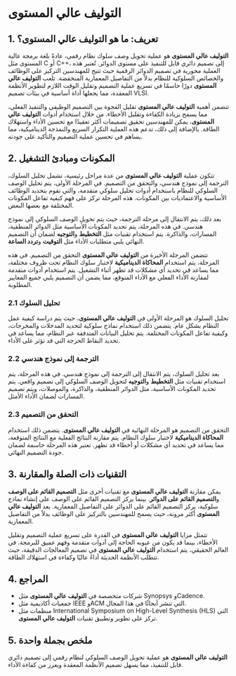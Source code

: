 # التوليف عالي المستوى

## 1. تعريف: ما هو **التوليف عالي المستوى**؟
**التوليف عالي المستوى** هو عملية تحويل وصف سلوك نظام رقمي، عادةً بلغة برمجة عالية المستوى مثل C أو C++، إلى تصميم دائري قابل للتنفيذ على مستوى الدوائر. تُعتبر هذه العملية محورية في تصميم الدوائر الرقمية حيث تتيح للمهندسين التركيز على الوظائف والخصائص السلوكية للنظام بدلاً من التفاصيل المعمارية المنخفضة. تلعب **التوليف عالي المستوى** دورًا حاسمًا في تسريع عملية التصميم وتقليل الوقت اللازم لتطوير الأنظمة المعقدة، مما يجعلها أداة أساسية في بيئات تصميم VLSI.

تتضمن أهمية **التوليف عالي المستوى** تقليل الفجوة بين التصميم الوظيفي والتنفيذ الفعلي، مما يسمح بزيادة الكفاءة وتقليل الأخطاء. من خلال استخدام أدوات **التوليف عالي المستوى**، يمكن للمهندسين تحقيق تصميمات أكثر تعقيدًا مع تحسين الأداء واستهلاك الطاقة. بالإضافة إلى ذلك، تدعم هذه العملية التكرار السريع والنمذجة الديناميكية، مما يساهم في تحسين عملية التصميم والتأكيد على جودته.

## 2. المكونات ومبادئ التشغيل
تتكون عملية **التوليف عالي المستوى** من عدة مراحل رئيسية، تشمل تحليل السلوك، الترجمة إلى نموذج هندسي، والتحقق من التصميم. في المرحلة الأولى، يتم تحليل الوصف السلوكي للنظام باستخدام أدوات تحليل سلوكي متقدمة، والتي تقوم بتحديد الوظائف الأساسية والاعتماديات بين المكونات. هذه المرحلة تركز على فهم كيفية تفاعل المكونات المختلفة مع بعضها البعض.

بعد ذلك، يتم الانتقال إلى مرحلة الترجمة، حيث يتم تحويل الوصف السلوكي إلى نموذج هندسي. في هذه المرحلة، يتم تحديد المكونات الأساسية مثل الدوائر المنطقية، المسارات، والذاكرة. يتم استخدام تقنيات مثل **التخطيط** و**التوجيه** لضمان أن التصميم النهائي يلبي متطلبات الأداء مثل **التوقيت** و**تردد الساعة**.

تتضمن المرحلة الأخيرة من **التوليف عالي المستوى** التحقق من التصميم. في هذه المرحلة، يتم استخدام **المحاكاة الديناميكية** لاختبار سلوك النظام تحت ظروف مختلفة، مما يساعد في تحديد أي مشكلات قد تظهر أثناء التشغيل. يتم استخدام أدوات متقدمة لمقارنة الأداء الفعلي مع الأداء المتوقع، مما يضمن أن التصميم يلبي جميع المعايير المطلوبة.

### 2.1 تحليل السلوك
تحليل السلوك هو المرحلة الأولى في **التوليف عالي المستوى**، حيث يتم دراسة كيفية عمل النظام بشكل عام. يتضمن ذلك استخدام نماذج سلوكية لتحديد المدخلات والمخرجات، وكيفية تفاعل المكونات المختلفة. يتم تحليل البيانات المتدفقة عبر النظام، مما يساعد في تحديد النقاط الحرجة التي قد تؤثر على الأداء.

### 2.2 الترجمة إلى نموذج هندسي
بعد تحليل السلوك، يتم الانتقال إلى الترجمة إلى نموذج هندسي. في هذه المرحلة، يتم استخدام تقنيات مثل **التخطيط** و**التوجيه** لتحويل الوصف السلوكي إلى تصميم واقعي. يتم تحديد المكونات الأساسية، مثل الدوائر المنطقية، والذاكرة، والموصلات، ويتم تصميم المسارات لضمان الأداء الأمثل.

### 2.3 التحقق من التصميم
التحقق من التصميم هو المرحلة النهائية في **التوليف عالي المستوى**. يتضمن ذلك استخدام **المحاكاة الديناميكية** لاختبار سلوك النظام. يتم مقارنة النتائج الفعلية مع النتائج المتوقعة، مما يساعد في تحديد أي مشكلات أو أخطاء قد تظهر. تعتبر هذه المرحلة حاسمة لضمان جودة التصميم النهائي.

## 3. التقنيات ذات الصلة والمقارنة
يمكن مقارنة **التوليف عالي المستوى** مع تقنيات أخرى مثل **التصميم القائم على الوصف** و**التصميم القائم على الدوائر**. بينما يركز التصميم القائم على الوصف على إنشاء نماذج سلوكية، يركز التصميم القائم على الدوائر على التفاصيل المعمارية. يعد **التوليف عالي المستوى** أكثر مرونة، حيث يسمح للمهندسين بالتركيز على الوظائف بدلاً من التفاصيل المعمارية.

تتمثل مزايا **التوليف عالي المستوى** في القدرة على تسريع عملية التصميم وتقليل الأخطاء، بينما قد يكون من عيوبه الحاجة إلى أدوات متقدمة وفهم عميق للبرمجة. في العالم الحقيقي، يتم استخدام **التوليف عالي المستوى** في تصميم المعالجات الدقيقة، حيث تتطلب الأنظمة الحديثة أداءً عاليًا وكفاءة في استهلاك الطاقة.

## 4. المراجع
- شركات متخصصة في **التوليف عالي المستوى** مثل Synopsys وCadence.
- جمعيات أكاديمية مثل IEEE وACM التي تنشر أبحاثًا في هذا المجال.
- منظمات مثل International Symposium on High-Level Synthesis (HLS) التي تركز على تطوير وتطبيق تقنيات **التوليف عالي المستوى**.

## 5. ملخص بجملة واحدة
**التوليف عالي المستوى** هو عملية تحويل الوصف السلوكي لنظام رقمي إلى تصميم دائري قابل للتنفيذ، مما يسهل تصميم الأنظمة المعقدة ويعزز من كفاءة الأداء.